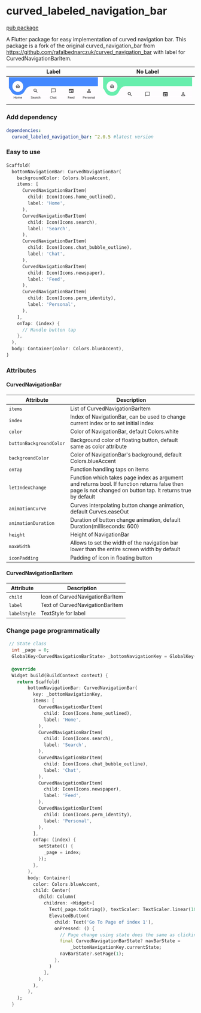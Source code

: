 # curved_labeled_navigation_bar
[pub package](https://pub.dartlang.org/packages/curved_labeled_navigation_bar)

A Flutter package for easy implementation of curved navigation bar.
This package is a fork of the original curved_navigation_bar from https://github.com/rafalbednarczuk/curved_navigation_bar with label for CurvedNavigationBarItem.

| Label                                                                                                                       | No Label                                                                                                                          |
|-----------------------------------------------------------------------------------------------------------------------------|-----------------------------------------------------------------------------------------------------------------------------------|
| ![Gif](https://raw.githubusercontent.com/namanh11611/curved_labeled_navigation_bar/refs/heads/master/label.gif "Label Gif") | ![Gif](https://raw.githubusercontent.com/namanh11611/curved_labeled_navigation_bar/refs/heads/master/no_label.gif "No Label Gif") |

### Add dependency

```yaml
dependencies:
  curved_labeled_navigation_bar: ^2.0.5 #latest version
```

### Easy to use

```dart
Scaffold(
  bottomNavigationBar: CurvedNavigationBar(
    backgroundColor: Colors.blueAccent,
    items: [
      CurvedNavigationBarItem(
        child: Icon(Icons.home_outlined),
        label: 'Home',
      ),
      CurvedNavigationBarItem(
        child: Icon(Icons.search),
        label: 'Search',
      ),
      CurvedNavigationBarItem(
        child: Icon(Icons.chat_bubble_outline),
        label: 'Chat',
      ),
      CurvedNavigationBarItem(
        child: Icon(Icons.newspaper),
        label: 'Feed',
      ),
      CurvedNavigationBarItem(
        child: Icon(Icons.perm_identity),
        label: 'Personal',
      ),
    ],
    onTap: (index) {
      // Handle button tap
    },
  ),
  body: Container(color: Colors.blueAccent),
)
```

### Attributes

#### CurvedNavigationBar

| Attribute               | Description                                                                                                                                                |
|-------------------------|------------------------------------------------------------------------------------------------------------------------------------------------------------|
| `items`                 | List of CurvedNavigationBarItem                                                                                                                            |
| `index`                 | Index of NavigationBar, can be used to change current index or to set initial index                                                                        |
| `color`                 | Color of NavigationBar, default Colors.white                                                                                                               |
| `buttonBackgroundColor` | Background color of floating button, default same as color attribute                                                                                       |
| `backgroundColor`       | Color of NavigationBar's background, default Colors.blueAccent                                                                                             |
| `onTap`                 | Function handling taps on items                                                                                                                            |
| `letIndexChange`        | Function which takes page index as argument and returns bool. If function returns false then page is not changed on button tap. It returns true by default |
| `animationCurve`        | Curves interpolating button change animation, default Curves.easeOut                                                                                       |
| `animationDuration`     | Duration of button change animation, default Duration(milliseconds: 600)                                                                                   |
| `height`                | Height of NavigationBar                                                                                                                                    |
| `maxWidth`              | Allows to set the width of the navigation bar lower than the entire screen width by default                                                                |
| `iconPadding`           | Padding of icon in floating button                                                                                                                         |

#### CurvedNavigationBarItem

| Attribute    | Description                     |
|--------------|---------------------------------|
| `child`      | Icon of CurvedNavigationBarItem |
| `label`      | Text of CurvedNavigationBarItem |
| `labelStyle` | TextStyle for label             |

### Change page programmatically

```dart
 // State class
  int _page = 0;
  GlobalKey<CurvedNavigationBarState> _bottomNavigationKey = GlobalKey();

  @override
  Widget build(BuildContext context) {
    return Scaffold(
        bottomNavigationBar: CurvedNavigationBar(
          key: _bottomNavigationKey,
          items: [
            CurvedNavigationBarItem(
              child: Icon(Icons.home_outlined),
              label: 'Home',
            ),
            CurvedNavigationBarItem(
              child: Icon(Icons.search),
              label: 'Search',
            ),
            CurvedNavigationBarItem(
              child: Icon(Icons.chat_bubble_outline),
              label: 'Chat',
            ),
            CurvedNavigationBarItem(
              child: Icon(Icons.newspaper),
              label: 'Feed',
            ),
            CurvedNavigationBarItem(
              child: Icon(Icons.perm_identity),
              label: 'Personal',
            ),
          ],
          onTap: (index) {
            setState(() {
              _page = index;
            });
          },
        ),
        body: Container(
          color: Colors.blueAccent,
          child: Center(
            child: Column(
              children: <Widget>[
                Text(_page.toString(), textScaler: TextScaler.linear(10.0)),
                ElevatedButton(
                  child: Text('Go To Page of index 1'),
                  onPressed: () {
                    // Page change using state does the same as clicking index 1 navigation button
                    final CurvedNavigationBarState? navBarState =
                        _bottomNavigationKey.currentState;
                    navBarState?.setPage(1);
                  },
                )
              ],
            ),
          ),
        ),
    );
  }
```